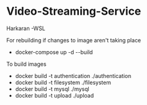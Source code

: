 # Video-Streaming-Service

Harkaran -WSL

For rebuilding if changes to image aren't taking place
- docker-compose up -d --build

To build images
- docker build -t authentication ./authentication
- docker build -t filesystem ./filesystem
- docker build -t mysql ./mysql
- docker build -t upload ./upload